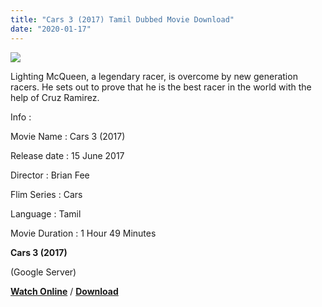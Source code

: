 ```yaml
---
title: "Cars 3 (2017) Tamil Dubbed Movie Download"
date: "2020-01-17"
---
```


[![](https://1.bp.blogspot.com/-QbytSGCMt7s/XiGoSDSVxvI/AAAAAAAAAdE/e0U_zrY6YV0OqkOlx1dPVe_l0AcGKGy1wCLcBGAsYHQ/s320/36538.jpeg)](https://1.bp.blogspot.com/-QbytSGCMt7s/XiGoSDSVxvI/AAAAAAAAAdE/e0U_zrY6YV0OqkOlx1dPVe_l0AcGKGy1wCLcBGAsYHQ/s1600/36538.jpeg)

Lighting McQueen, a legendary racer, is overcome by new generation racers. He sets out to prove that he is the best racer in the world with the help of Cruz Ramirez.

  

  

  

Info :

  

Movie Name : Cars 3 (2017)

Release date : 15 June 2017

Director : Brian Fee

Flim Series : Cars

Language : Tamil

Movie Duration : 1 Hour 49 Minutes

  

 **Cars 3 (2017)**

(Google Server)

  

**[Watch Online](https://gplinks.in/sfeUpZLI)** / **[Download](https://gplinks.in/sfeUpZLI)**
